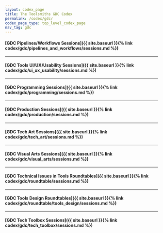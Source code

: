 ```yaml
---
layout: codex_page
title: The Toolsmiths GDC Codex
permalink: /codex/gdc/
codex_page_type: top_level_codex_page
nav_tag: gdc
---
```


#### [GDC Pipelines/Workflows Sessions]({{ site.baseurl }}{% link codex/gdc/pipelines_and_workflows/sessions.md %})

------

#### [GDC Tools UI/UX/Usability Sessions]({{ site.baseurl }}{% link codex/gdc/ui_ux_usability/sessions.md %})

------

#### [GDC Programming Sessions]({{ site.baseurl }}{% link codex/gdc/programming/sessions.md %})

------

#### [GDC Production Sessions]({{ site.baseurl }}{% link codex/gdc/production/sessions.md %})

------

#### [GDC Tech Art Sessions]({{ site.baseurl }}{% link codex/gdc/tech_art/sessions.md %})

------

#### [GDC Visual Arts Sessions]({{ site.baseurl }}{% link codex/gdc/visual_arts/sessions.md %})

------

#### [GDC Technical Issues in Tools Roundtables]({{ site.baseurl }}{% link codex/gdc/roundtable/sessions.md %})

------

#### [GDC Tools Design Roundtables]({{ site.baseurl }}{% link codex/gdc/roundtable/tools_design/sessions.md %})

------

#### [GDC Tech Toolbox Sessions]({{ site.baseurl }}{% link codex/gdc/tech_toolbox/sessions.md %})